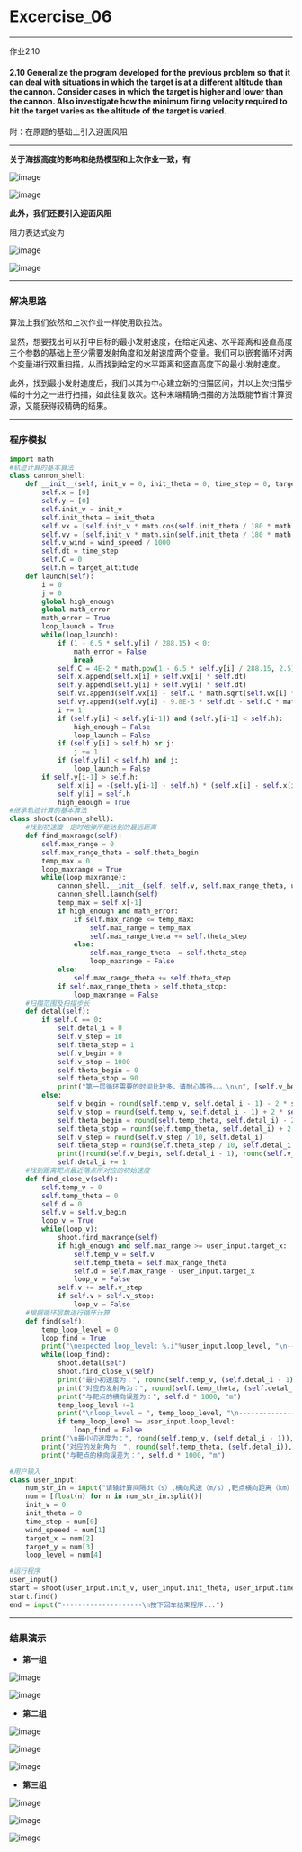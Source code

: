 # Excercise_06
***

作业2.10


#### 2.10 Generalize the program developed for the previous problem so that it can deal with situations in which the target is at a different altitude than the cannon. Consider cases in which the target is higher and lower than the cannon. Also investigate how the minimum firing velocity required to hit the target varies as the altitude of the target is varied.

附：在原题的基础上引入迎面风阻

***

**关于海拔高度的影响和绝热模型和上次作业一致，有**

![image](https://github.com/ACGNnsj/compuational_physics_N2014301020001/raw/master/Excercise_05/CodeCogsEqn%20(2).gif?raw=true)

![image](https://github.com/ACGNnsj/compuational_physics_N2014301020001/raw/master/Excercise_05/CodeCogsEqn%20(1).gif?raw=true)

**此外，我们还要引入迎面风阻**

阻力表达式变为

![image](https://github.com/ACGNnsj/compuational_physics_N2014301020001/blob/master/Excercise_06/CodeCogsEqn%20(2).gif?raw=true)

![image](https://github.com/ACGNnsj/compuational_physics_N2014301020001/blob/master/Excercise_06/CodeCogsEqn%20(3).gif?raw=true)
***
 
### 解决思路

算法上我们依然和上次作业一样使用欧拉法。

显然，想要找出可以打中目标的最小发射速度，在给定风速、水平距离和竖直高度三个参数的基础上至少需要发射角度和发射速度两个变量。我们可以嵌套循环对两个变量进行双重扫描，从而找到给定的水平距离和竖直高度下的最小发射速度。

此外，找到最小发射速度后，我们以其为中心建立新的扫描区间，并以上次扫描步幅的十分之一进行扫描，如此往复数次。这种末端精确扫描的方法既能节省计算资源，又能获得较精确的结果。

***
 
### 程序模拟

```python
import math
#轨迹计算的基本算法
class cannon_shell:
    def __init__(self, init_v = 0, init_theta = 0, time_step = 0, target_altitude = 0, wind_speeed = 0):
        self.x = [0]
        self.y = [0]
        self.init_v = init_v
        self.init_theta = init_theta
        self.vx = [self.init_v * math.cos(self.init_theta / 180 * math.pi) / 1000]
        self.vy = [self.init_v * math.sin(self.init_theta / 180 * math.pi) / 1000]
        self.v_wind = wind_speeed / 1000
        self.dt = time_step
        self.C = 0
        self.h = target_altitude
    def launch(self):
        i = 0
        j = 0
        global high_enough
        global math_error
        math_error = True
        loop_launch = True
        while(loop_launch):
            if (1 - 6.5 * self.y[i] / 288.15) < 0:
                math_error = False
                break
            self.C = 4E-2 * math.pow(1 - 6.5 * self.y[i] / 288.15, 2.5)
            self.x.append(self.x[i] + self.vx[i] * self.dt)
            self.y.append(self.y[i] + self.vy[i] * self.dt)
            self.vx.append(self.vx[i] - self.C * math.sqrt(self.vx[i] ** 2 + self.vy[i] ** 2 + self.v_wind ** 2 + 2 * self.vx[i] * self.v_wind) * abs(self.vx[i] - self.v_wind) * self.dt)
            self.vy.append(self.vy[i] - 9.8E-3 * self.dt - self.C * math.sqrt(self.vx[i] ** 2 + self.vy[i] ** 2 + self.v_wind ** 2 + 2 * self.vx[i] * self.v_wind) * self.dt)
            i += 1
            if (self.y[i] < self.y[i-1]) and (self.y[i-1] < self.h):
                high_enough = False
                loop_launch = False
            if (self.y[i] > self.h) or j:
                j += 1
            if (self.y[i] < self.h) and j:
                loop_launch = False
        if self.y[i-1] > self.h:
            self.x[i] = -(self.y[i-1] - self.h) * (self.x[i] - self.x[i-1]) / (self.y[i] - self.y[i-1]) + self.x[i-1]
            self.y[i] = self.h
            high_enough = True
#继承轨迹计算的基本算法
class shoot(cannon_shell):
    #找到初速度一定时炮弹所能达到的最远距离
    def find_maxrange(self):
        self.max_range = 0
        self.max_range_theta = self.theta_begin
        temp_max = 0
        loop_maxrange = True
        while(loop_maxrange):
            cannon_shell.__init__(self, self.v, self.max_range_theta, user_input.time_step, user_input.target_y, user_input.wind_speeed)
            cannon_shell.launch(self)
            temp_max = self.x[-1]
            if high_enough and math_error:
                if self.max_range <= temp_max:
                    self.max_range = temp_max
                    self.max_range_theta += self.theta_step
                else:
                    self.max_range_theta -= self.theta_step
                    loop_maxrange = False
            else:
                self.max_range_theta += self.theta_step
            if self.max_range_theta > self.theta_stop:
                loop_maxrange = False
    #扫描范围及扫描步长
    def detal(self):
        if self.C == 0:
            self.detal_i = 0
            self.v_step = 10
            self.theta_step = 1
            self.v_begin = 0
            self.v_stop = 1000
            self.theta_begin = 0
            self.theta_stop = 90
            print("第一层循环需要的时间比较多，请耐心等待。。。\n\n", [self.v_begin, self.v_stop, self.v_step], [self.theta_begin, self.theta_stop, self.theta_step], "\n")
        else:
            self.v_begin = round(self.temp_v, self.detal_i - 1) - 2 * self.v_step
            self.v_stop = round(self.temp_v, self.detal_i - 1) + 2 * self.v_step
            self.theta_begin = round(self.temp_theta, self.detal_i) - 2 * self.theta_step
            self.theta_stop = round(self.temp_theta, self.detal_i) + 2 * self.theta_step
            self.v_step = round(self.v_step / 10, self.detal_i)
            self.theta_step = round(self.theta_step / 10, self.detal_i + 1)
            print([round(self.v_begin, self.detal_i - 1), round(self.v_stop, self.detal_i - 1), round(self.v_step, self.detal_i)], [round(self.theta_begin, self.detal_i), round(self.theta_stop, self.detal_i), round(self.theta_step, self.detal_i + 1)], "\n")
            self.detal_i += 1
    #找到距离靶点最近落点所对应的初始速度
    def find_close_v(self):
        self.temp_v = 0
        self.temp_theta = 0
        self.d = 0
        self.v = self.v_begin
        loop_v = True
        while(loop_v):
            shoot.find_maxrange(self)
            if high_enough and self.max_range >= user_input.target_x:
                self.temp_v = self.v
                self.temp_theta = self.max_range_theta
                self.d = self.max_range - user_input.target_x
                loop_v = False
            self.v += self.v_step
            if self.v > self.v_stop:
                loop_v = False
    #根据循环层数进行循环计算
    def find(self):
        temp_loop_level = 0
        loop_find = True
        print("\nexpected loop_level: %.i"%user_input.loop_level, "\n---------------------\n")
        while(loop_find):
            shoot.detal(self)
            shoot.find_close_v(self)
            print("最小初速度为：", round(self.temp_v, (self.detal_i - 1)), "m/s")
            print("对应的发射角为：", round(self.temp_theta, (self.detal_i)), "°")
            print("与靶点的横向误差为：", self.d * 1000, "m")
            temp_loop_level +=1
            print("\nloop_level = ", temp_loop_level, "\n---------------------")
            if temp_loop_level >= user_input.loop_level:
                loop_find = False
        print("\n最小初速度为：", round(self.temp_v, (self.detal_i - 1)), "m/s")
        print("对应的发射角为：", round(self.temp_theta, (self.detal_i)), "°")
        print("与靶点的横向误差为：", self.d * 1000, "m")

#用户输入
class user_input:
    num_str_in = input("请输计算间隔dt（s）,横向风速（m/s）,靶点横向距离（km）,靶点纵向高度（km）,计算层数的值,并用空格隔开:\n")
    num = [float(n) for n in num_str_in.split()]
    init_v = 0
    init_theta = 0
    time_step = num[0]
    wind_speeed = num[1]
    target_x = num[2]
    target_y = num[3]
    loop_level = num[4]

#运行程序
user_input()
start = shoot(user_input.init_v, user_input.init_theta, user_input.time_step, user_input.target_y, user_input.wind_speeed)
start.find()
end = input("--------------------\n按下回车结束程序...")
```

***
 
### 结果演示

* **第一组**

![image](https://github.com/ACGNnsj/compuational_physics_N2014301020001/blob/master/Excercise_06/Output1.png?raw=true)

![image](https://github.com/ACGNnsj/compuational_physics_N2014301020001/blob/master/Excercise_06/Output2.png?raw=true)

* **第二组**

![image](https://github.com/ACGNnsj/compuational_physics_N2014301020001/blob/master/Excercise_06/Output3.png?raw=true)

![image](https://github.com/ACGNnsj/compuational_physics_N2014301020001/blob/master/Excercise_06/Output4.png?raw=true)

![image](https://github.com/ACGNnsj/compuational_physics_N2014301020001/blob/master/Excercise_06/Output5.png?raw=true)

* **第三组**

![image](https://github.com/ACGNnsj/compuational_physics_N2014301020001/blob/master/Excercise_06/Output6.png?raw=true)

![image](https://github.com/ACGNnsj/compuational_physics_N2014301020001/blob/master/Excercise_06/Output7.png?raw=true)

![image](https://github.com/ACGNnsj/compuational_physics_N2014301020001/blob/master/Excercise_06/Output8.png?raw=true)


